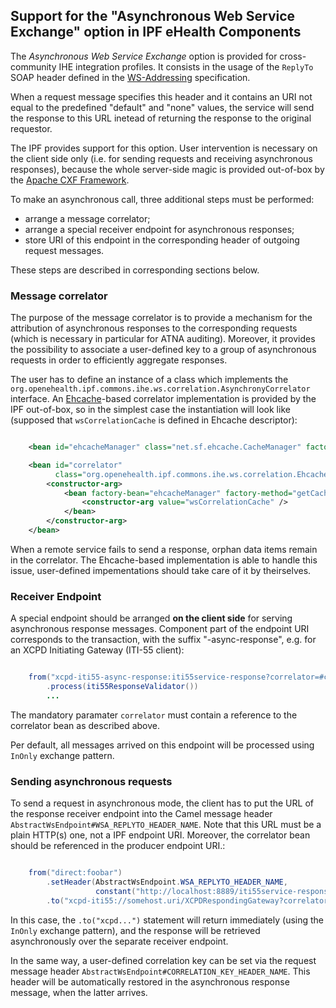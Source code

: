 ## Support for the "Asynchronous Web Service Exchange" option in IPF eHealth Components

The *Asynchronous Web Service Exchange* option is provided for cross-community IHE integration profiles.
It consists in the usage of the `ReplyTo` SOAP header defined in the [WS-Addressing](http://www.w3.org/Submission/ws-addressing/) specification.

When a request message specifies this header and it contains an URI not equal to the predefined "default" and "none" values,
the service will send the response to this URL inetead of returning the response to the original requestor.

The IPF provides support for this option. User intervention is necessary on the client side only
(i.e. for sending requests and receiving asynchronous responses), because the whole server-side magic is provided out-of-box
by the [Apache CXF Framework](http://cxf.apache.org/).

To make an asynchronous call, three additional steps must be performed:

* arrange a message correlator;
* arrange a special receiver endpoint for asynchronous responses;
* store URI of this endpoint in the corresponding header of outgoing request messages.

These steps are described in corresponding sections below.


### Message correlator

The purpose of the message correlator is to provide a mechanism for the attribution of asynchronous responses to the
corresponding requests (which is necessary in particular for ATNA auditing). Moreover, it provides the possibility
to associate a user-defined key to a group of asynchronous requests in order to efficiently aggregate responses.

The user has to define an instance of a class which implements the
`org.openehealth.ipf.commons.ihe.ws.correlation.AsynchronyCorrelator` interface.
An [Ehcache](http://ehcache.org/)-based correlator implementation is provided by the IPF out-of-box, so in the simplest
case the instantiation will look like (supposed that `wsCorrelationCache` is defined in Ehcache descriptor):

```xml

    <bean id="ehcacheManager" class="net.sf.ehcache.CacheManager" factory-method="create" />

    <bean id="correlator"
          class="org.openehealth.ipf.commons.ihe.ws.correlation.EhcacheAsynchronyCorrelator">
        <constructor-arg>
            <bean factory-bean="ehcacheManager" factory-method="getCache">
                <constructor-arg value="wsCorrelationCache" />
            </bean>
        </constructor-arg>
    </bean>


```

When a remote service fails to send a response, orphan data items remain in the correlator.
The Ehcache-based implementation is able to handle this issue, user-defined impementations should take care of it by theirselves.


### Receiver Endpoint

A special endpoint should be arranged **on the client side** for serving asynchronous response messages.
Component part of the endpoint URI corresponds to the transaction, with the suffix "-async-response", e.g.
for an XCPD Initiating Gateway (ITI-55 client):

```java

    from("xcpd-iti55-async-response:iti55service-response?correlator=#correlator")
        .process(iti55ResponseValidator())
        ...

```

The mandatory paramater `correlator` must contain a reference to the correlator bean as described above.

Per default, all messages arrived on this endpoint will be processed using `InOnly` exchange pattern.


### Sending asynchronous requests

To send a request in asynchronous mode, the client has to put the URL of the response receiver endpoint into the Camel message header
`AbstractWsEndpoint#WSA_REPLYTO_HEADER_NAME`. Note that this URL must be a plain HTTP(s) one, not a IPF endpoint URI.
Moreover, the correlator bean should be referenced in the producer endpoint URI.:

```java

    from("direct:foobar")
        .setHeader(AbstractWsEndpoint.WSA_REPLYTO_HEADER_NAME,
                   constant("http://localhost:8889/iti55service-response"))
        .to("xcpd-iti55://somehost.uri/XCPDRespondingGateway?correlator=#correlator")

```

In this case, the `.to("xcpd...")` statement will return immediately (using the `InOnly` exchange pattern), and the response
will be retrieved asynchronously over the separate receiver endpoint.

In the same way, a user-defined correlation key can be set via the request message header
`AbstractWsEndpoint#CORRELATION_KEY_HEADER_NAME`. This header will be automatically restored in the asynchronous response
message, when the latter arrives.

